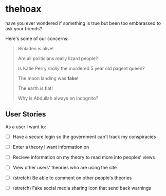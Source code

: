 # thehoax

have you ever wondered if something is true but been too embarassed to ask your friends? 

Here's some of our concerns: 
> Binladen is alive!
>
> Are all politicians really lizard people? 
>
> Is Katie Perry _*really*_ the murdered 5 year old pagent queen?
>
> The moon landing was __fake__!
>
> The earth is flat!
>
> Why is Abdullah always on incognito? 

## User Stories
As a user I want to: 
- [ ] Have a secure login so the government can't track my conspiracies 
- [ ] Enter a theory I want information on
- [ ] Recieve information on my theory to read more into peoples' views  
- [ ] View other users' theories who are using the site
- [ ] (stretch) Be able to comment on other people's theories
- [ ] (stretch) Fake social media sharing icon that send back warnings 


